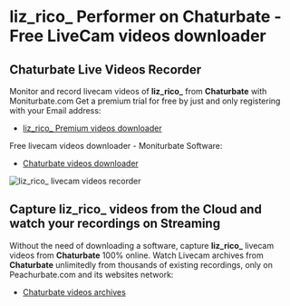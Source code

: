 # liz_rico_ Performer on Chaturbate - Free LiveCam videos downloader

## Chaturbate Live Videos Recorder

Monitor and record livecam videos of **liz_rico_** from **Chaturbate** with Moniturbate.com
Get a premium trial for free by just and only registering with your Email address:
* [liz_rico_ Premium videos downloader](https://moniturbate.com/request-demo-licence-key.html)

Free livecam videos downloader - Moniturbate Software:
* [Chaturbate videos downloader](https://moniturbate.com/moniturbate-download-software.html)

![liz_rico_ livecam videos recorder](https://peachurnet.com/templates/moniturbate-software.png)


## Capture liz_rico_ videos from the Cloud and watch your recordings on Streaming

Without the need of downloading a software, capture **liz_rico_** livecam videos from **Chaturbate** 100% online.
Watch Livecam archives from **Chaturbate** unlimitedly from thousands of existing recordings, only on Peachurbate.com and its websites network:
* [Chaturbate videos archives](https://peachurnet.com/)